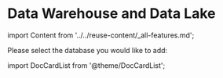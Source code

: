 # Data Warehouse and Data Lake

import Content from '../../reuse-content/_all-features.md';

<Content />

Please select the database you would like to add:

import DocCardList from '@theme/DocCardList';

<DocCardList />
